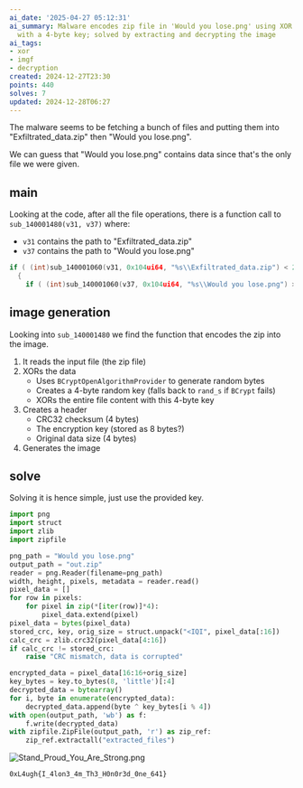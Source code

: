 ```yaml
---
ai_date: '2025-04-27 05:12:31'
ai_summary: Malware encodes zip file in 'Would you lose.png' using XOR encryption
  with a 4-byte key; solved by extracting and decrypting the image
ai_tags:
- xor
- imgf
- decryption
created: 2024-12-27T23:30
points: 440
solves: 7
updated: 2024-12-28T06:27
---
```


The malware seems to be fetching a bunch of files and putting them into "Exfiltrated_data.zip" then "Would you lose.png".

We can guess that "Would you lose.png" contains data since that's the only file we were given.
## main

Looking at the code, after all the file operations, there is a function call to `sub_140001480(v31, v37)` where:

- `v31` contains the path to "Exfiltrated_data.zip"
- `v37` contains the path to "Would you lose.png"

```c [somewhere above]
if ( (int)sub_140001060(v31, 0x104ui64, "%s\\Exfiltrated_data.zip") < 260 )
  {
    if ( (int)sub_140001060(v37, 0x104ui64, "%s\\Would you lose.png") >= 260 )
```

## image generation
Looking into `sub_140001480` we find the function that encodes the zip into the image.

1. It reads the input file (the zip file)
2. XORs the data
    - Uses `BCryptOpenAlgorithmProvider` to generate random bytes
    - Creates a 4-byte random key (falls back to `rand_s` if `BCrypt` fails)
    - XORs the entire file content with this 4-byte key
3. Creates a header
	- CRC32 checksum (4 bytes)
	- The encryption key (stored as 8 bytes?)
	- Original data size (4 bytes)
4. Generates the image

## solve

Solving it is hence simple, just use the provided key.

```python
import png
import struct
import zlib
import zipfile

png_path = "Would you lose.png"
output_path = "out.zip"
reader = png.Reader(filename=png_path)
width, height, pixels, metadata = reader.read()
pixel_data = []
for row in pixels:
    for pixel in zip(*[iter(row)]*4):
        pixel_data.extend(pixel)
pixel_data = bytes(pixel_data)
stored_crc, key, orig_size = struct.unpack("<IQI", pixel_data[:16])
calc_crc = zlib.crc32(pixel_data[4:16])
if calc_crc != stored_crc:
    raise "CRC mismatch, data is corrupted"

encrypted_data = pixel_data[16:16+orig_size]
key_bytes = key.to_bytes(8, 'little')[:4]
decrypted_data = bytearray()
for i, byte in enumerate(encrypted_data):
    decrypted_data.append(byte ^ key_bytes[i % 4])
with open(output_path, 'wb') as f:
    f.write(decrypted_data)
with zipfile.ZipFile(output_path, 'r') as zip_ref:
    zip_ref.extractall("extracted_files")
```

![Stand_Proud_You_Are_Strong.png](https://res.cloudinary.com/kumonochisanaka/image/upload/v1735361259/2024/12/7a65b4ee07cc4ad1e3be82d3ed985cd3.jpg)

```flag
0xL4ugh{I_4lon3_4m_Th3_H0n0r3d_0ne_641}
```